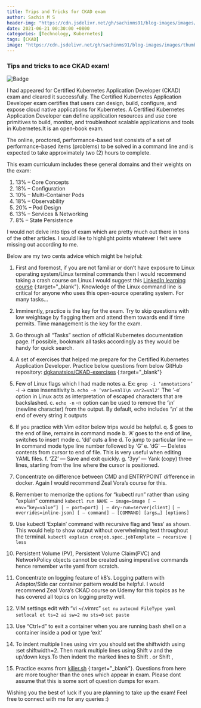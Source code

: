 ```yaml
---
title: Trips and Tricks for CKAD exam
author: Sachin M S
header-img: "https://cdn.jsdelivr.net/gh/sachinms91/blog-images/images/thumbnails/ckad.png"
date: 2021-06-21 00:30:00 +0800
categories: [Technology, Kubernetes]
tags: [CKAD]
image: "https://cdn.jsdelivr.net/gh/sachinms91/blog-images/images/thumbnails/ckad.png"
---
```


### Tips and tricks to ace CKAD exam!

![Badge](https://cdn.jsdelivr.net/gh/sachinms91/blog-images/images/thumbnails/ckad.png)

 I had appeared for Certified Kubernetes Application Developer (CKAD) exam and cleared it successfully. The Certified Kubernetes Application Developer exam certifies that users can design, build, configure, and expose cloud native applications for Kubernetes.
A Certified Kubernetes Application Developer can define application resources and use core primitives to build, monitor, and troubleshoot scalable applications and tools in Kubernetes.It is an open-book exam. 

The online, proctored, performance-based test consists of a set of performance-based items (problems) to be solved in a command line and is expected to take approximately two (2) hours to complete.

This exam curriculum includes these general domains and their weights on the exam:

1. 13% – Core Concepts
2. 18% – Configuration
3. 10% – Multi-Container Pods
4. 18% – Observability
5. 20% – Pod Design
6. 13% – Services & Networking
7. 8% – State Persistence

I would not delve into tips of exam which are pretty much out there in tons of the other articles. I would like to highlight points whatever I felt were missing out according to me.

Below are my two cents advice which might be helpful:
1. First and foremost, if you are not familiar or don’t have exposure to Linux operating system/Linux terminal commands then I would recommend taking a crash course on Linux.I would suggest this  [LinkedIn learning course](https://www.linkedin.com/learning/learning-linux-command-line-2/learning-linux-command-line?u=68385001) {:target="_blank"}. Knowledge of the Linux command line is critical for anyone who uses this open-source operating system. For many tasks…

2. Imminently, practice is the key for the exam. Try to skip questions with low weightage by flagging them and attend them towards end if time permits. Time management is the key for the exam.
3. Go through all “Tasks” section of official Kubernetes documentation page. If possible, bookmark all tasks accordingly as they would be handy for quick search.
4. A set of exercises that helped me prepare for the Certified Kubernetes Application Developer. Practice below questions from below GitHub repository:
 [dgkanatsios/CKAD-exercises](https://github.com/dgkanatsios/CKAD-exercises) {:target="_blank"}
5. Few of Linux flags which I had made notes
 a. Ex: 
``` grep -i ‘annotations’ ```
-i -> case insensitivity
b. ```echo -e ‘var1=val1\n var2=val2’```
The ‘-e‘ option in Linux acts as interpretation of escaped characters that are backslashed.
c. ```echo -n```
-n option can be used to remove the ‘\n’ (newline character) from the output. By default, echo includes ‘\n’ at the end of every string it outputs
6. If you practice with Vim editor below trips would be helpful.
q. $ goes to the end of line, remains in command mode
b. ‘A’ goes to the end of line, switches to insert mode
c. ‘dd’ cuts a line
d. To jump to particular line — In command mode type line number followed by ‘G’
e. ‘dG’ — Deletes contents from cursor to end of file. This is very useful when editing YAML files.
f. ‘ZZ’ — Save and exit quickly.
g. ‘3yy’ — Yank (copy) three lines, starting from the line where the cursor is positioned.
7. Concentrate on difference between CMD and ENTRYPOINT difference in docker. Again I would recommend Zeal Vora’s course for this.
8. Remember to memorize the options for “kubectl run” rather than using “explain” command
```kubectl run NAME — image=image [ — env=”key=value”] [ — port=port] [ — dry-run=server|client]```
```[ — overrides=inline-json] [ — command] — [COMMAND] [args…] [options]```
9. Use kubectl ‘Explain’ command with recursive flag and ‘less’ as shown. This would help to show output without overwhelming text throughout the terminal.
```kubectl explain cronjob.spec.jobTemplate — recursive | less```
10. Persistent Volume (PV), Persistent Volume Claim(PVC) and NetworkPolicy objects cannot be created using imperative commands hence remember write yaml from scratch.
11. Concentrate on logging feature of k8’s. Logging pattern with Adaptor/Side car container pattern would be helpful. I would recommend Zeal Vora’s CKAD course on Udemy for this topics as he has covered all topics on logging pretty well.
12. VIM settings edit with “vi ~/.vimrc”
```set nu```
```autocmd FileType yaml setlocal et ts=2 ai sw=2 nu sts=0```
```set paste```
13. Use “Ctrl+d” to exit a container when you are running bash shell on a container inside a pod or type ‘exit’
14. To indent multiple lines using vim you should set the shiftwidth using :set shiftwidth=2. Then mark multiple lines using Shift v and the up/down keys.To then indent the marked lines to Shift . or Shift ,
15. Practice exams from [killer.sh](https://killer.sh/) {:target="_blank"}. Questions from here are more tougher than the ones which appear in exam. Please dont assume that this is some sort of question dumps for exam.

Wishing you the best of luck if you are planning to take up the exam! Feel free to connect with me for any queries :)


